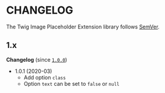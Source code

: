 # CHANGELOG

The Twig Image Placeholder Extension library follows [SemVer](http://semver.org/).

## 1.x

**Changelog** (since [`1.0.0`](https://github.com/ker0x/twig-image-placeholder-extension/compare/1.0.0...1.0.1))

- 1.0.1 (2020-03)
    - Add option `class`
    - Option `text` can be set to `false` or `null`
